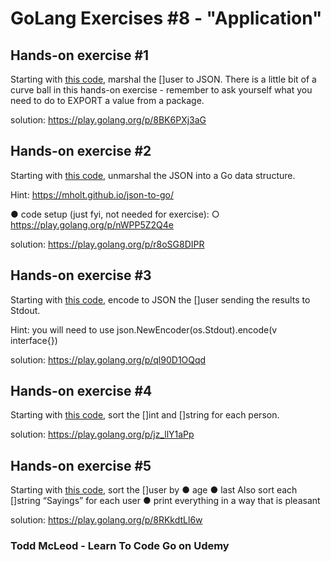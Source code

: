 # GoLang Exercises #8 - "Application"

## Hands-on exercise #1
  Starting with [this code](https://play.golang.org/p/_fQUGm9Utvl), marshal the []user to JSON.
  There is a little bit of a curve ball in this hands-on exercise
    - remember to ask yourself what you need to do to EXPORT a value from a package.

  solution: https://play.golang.org/p/8BK6PXj3aG

## Hands-on exercise #2
  Starting with [this code](https://play.golang.org/p/b_UuCcZag9), unmarshal the JSON into a Go data structure.

  Hint: https://mholt.github.io/json-to-go/

  ● code setup (just fyi, not needed for exercise):
    ○ https://play.golang.org/p/nWPP5Z2Q4e
  
  solution: https://play.golang.org/p/r8oSG8DIPR

## Hands-on exercise #3
  Starting with [this code](https://play.golang.org/p/BVRZTdlUZ_), encode to JSON the []user sending the results to Stdout.

  Hint: you will need to use json.NewEncoder(os.Stdout).encode(v interface{})

  solution: https://play.golang.org/p/ql90D1OQqd

## Hands-on exercise #4
  Starting with [this code](https://play.golang.org/p/H_q75mpmHW), sort the []int and []string for each person.

  solution: https://play.golang.org/p/jz_llY1aPp

## Hands-on exercise #5
  Starting with [this code](https://play.golang.org/p/BVRZTdlUZ_), sort the []user by
    ● age
    ● last
  Also sort each []string “Sayings” for each user
    ● print everything in a way that is pleasant

  solution: https://play.golang.org/p/8RKkdtLl6w

### Todd McLeod - Learn To Code Go on Udemy
